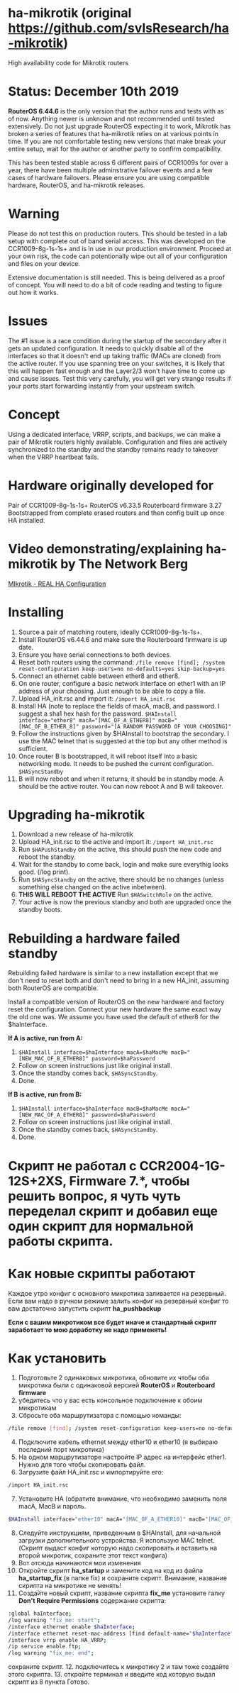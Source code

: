 # ha-mikrotik (original https://github.com/svlsResearch/ha-mikrotik)
High availability code for Mikrotik routers

# Status: December 10th 2019
**RouterOS 6.44.6** is the only version that the author runs and tests with as of now. Anything newer is unknown and not recommended until tested extensively. Do not just upgrade RouterOS expecting it to work, Mikrotik has broken a series of features that ha-mikrotik relies on at various points in time. If you are not comfortable testing new versions that make break your entire setup, wait for the author or another party to confirm compatibility.

This has been tested stable across 6 different pairs of CCR1009s for over a year, there have been multiple adminstrative failover events and a few cases of hardware failovers. Please ensure you are using compatible hardware, RouterOS, and ha-mikrotik releases.

# Warning
Please do not test this on production routers. This should be tested in a lab setup with complete out of band serial access.
This was developed on the CCR1009-8g-1s-1s+ and is in use in our production environment. Proceed at your own risk, the code can potentionally wipe out 
all of your configuration and files on your device.

Extensive documentation is still needed. This is being delivered as a proof of concept.
You will need to do a bit of code reading and testing to figure out how it works.

# Issues
The #1 issue is a race condition during the startup of the secondary after it gets an updated configuration. It needs to quickly disable all of the interfaces
so that it doesn't end up taking traffic (MACs are cloned) from the active router. If you use spanning tree on your switches, it is likely that this
will happen fast enough and the Layer2/3 won't have time to come up and cause issues. Test this very carefully, you will get very strange results if your ports
start forwarding instantly from your upstream switch.

# Concept
Using a dedicated interface, VRRP, scripts, and backups, we can make a pair of Mikrotik routers highly available.
Configuration and files are actively synchronized to the standby and the standby remains ready to takeover when the VRRP heartbeat fails.

# Hardware originally developed for
Pair of CCR1009-8g-1s-1s+
RouterOS v6.33.5
Routerboard firmware 3.27
Bootstrapped from complete erased routers and then config built up once HA installed.

# Video demonstrating/explaining ha-mikrotik by The Network Berg
[MIkrotik - REAL HA Configuration](https://www.youtube.com/watch?v=GEef9P8wwxs)

# Installing
1. Source a pair of matching routers, ideally CCR1009-8g-1s-1s+.
2. Install RouterOS v6.44.6 and make sure the Routerboard firmware is up date.
3. Ensure you have serial connections to both devices.
4. Reset both routers using the command:
`/file remove [find]; /system reset-configuration keep-users=no no-defaults=yes skip-backup=yes`
5. Connect an ethernet cable between ether8 and ether8.
6. On one router, configure a basic network interface on ether1 with an IP address of your choosing. Just enough to be able to copy a file.
7. Upload HA_init.rsc and import it:
`/import HA_init.rsc`
8. Install HA (note to replace the fields of macA, macB, and password. I suggest a sha1 hex hash for the password.
`$HAInstall interface="ether8" macA="[MAC_OF_A_ETHER8]" macB="[MAC_OF_B_ETHER_8]" password="[A RANDOM PASSWORD OF YOUR CHOOSING]"`
9. Follow the instructions given by $HAInstall to bootstrap the secondary. I use the MAC telnet that is suggested at the top but any other method is sufficient.
10. Once router B is bootstrapped, it will reboot itself into a basic networking mode. It needs to be pushed the current configuration.
`$HASyncStandby`
11. B will now reboot and when it returns, it should be in standby mode. A should be the active router. You can now reboot A and B will takeover.

# Upgrading ha-mikrotik
1. Download a new release of ha-mikrotik
2. Upload HA_init.rsc to the active and import it:
`/import HA_init.rsc`
3. Run `$HAPushStandby` on the active, this should push the new code and reboot the standby.
4. Wait for the standby to come back, login and make sure everythig looks good. (/log print).
5. Run `$HASyncStandby` on the active, there should be no changes (unless something else changed on the active inbetween).
6. **THIS WILL REBOOT THE ACTIVE** Run `$HASwitchRole` on the active.
7. Your active is now the previous standby and both are upgraded once the standby boots.

# Rebuilding a hardware failed standby
Rebuilding failed hardware is similar to a new installation except that we don't need to reset both and don't need to bring in a new HA_init, assuming both RouterOS are compatible.

Install a compatible version of RouterOS on the new hardware and factory reset the configuration. Connect your new hardware the same exact way the old one was. We assume you have used the default of ether8 for the $haInterface.

**If A is active, run from A:**
1. `$HAInstall interface=$haInterface macA=$haMacMe macB="[NEW_MAC_OF_B_ETHER8]" password=$haPassword`
2. Follow on screen instructions just like original install.
3. Once the standby comes back, `$HASyncStandby`.
4. Done.

**If B is active, run from B:**
1. `$HAInstall interface=$haInterface macB=$haMacMe macA="[NEW_MAC_OF_A_ETHER8]" password=$haPassword`
2. Follow on screen instructions just like original install.
3. Once the standby comes back, `$HASyncStandby`.
4. Done.

# Скрипт не работал с CCR2004-1G-12S+2XS, Firmware 7.*, чтобы решить вопрос, я чуть чуть переделал скрипт и добавил еще один скрипт для нормальной работы скрипта.
# Как новые скрипты работают 
  Каждое утро конфиг с основного микротика заливается на резервный. 
  Если вам надо в ручном режиме залить конфиг на резервный конфиг то вам достаточно запустить скрипт **ha_pushbackup**
  
  **Если с вашим микротиком все будет иначе и стандартный скрипт заработает то мою доработку не надо применять!**
  
# Как установить
  1. Подготовьте 2 одинаковых микротика, обновите их чтобы оба микротика были с одинаковой версией **RouterOS** и **Routerboard firmware**
  2. убедитесь что у вас есть консольное подключение к обоим микротикам
  3. Сбросьте оба маршрутизатора с помощью команды: 
  ```bash
  /file remove [find]; /system reset-configuration keep-users=no no-defaults=yes skip-backup=yes
  ```
  4. Подключите кабель ethernet между ether10 и ether10 (я выбираю последний порт микротика)
  5. На одном маршрутизаторе настройте IP адрес на интерфейс ether1. Нужно для того чтобы скопировать файл.
  6. Загрузите файл HA_init.rsc и импортируйте его:
  ```bash
  /import HA_init.rsc
  ```
  7. Установите HA (обратите внимание, что необходимо заменить поля macA, MacB и пароль.
  ```bash
  $HAInstall interface="ether10" macA="[MAC_OF_A_ETHER10]" macB="[MAC_OF_B_ETHER_10]" password="[ВАШ ПАРОЛЬ]"
  ```
  8. Следуйте инструкциям, приведенным в $HAInstall, для начальной загрузки дополнительного устройства. Я использую MAC telnet.
  (Скрипт выдаст конфиг которую надо скопировать и вставить на второй микротик, сохраните этот текст конфига)
  9. Вот отсюда начинаются мои изменения
  10. Откройте скрипт **ha_startup** и замените код на код из файла **ha_startup_fix** (в папке fix) и сохраните скрипт. Внимание, название скрипта на микротике не менять!
  11. Создайте новый скрипт, название скрипта **fix_me** установите галку **Don't Require Permissions**
  содержание скрипта:
  ```bash
  :global haInterface; 
  /log warning "fix_me: start";
  /interface ethernet enable $haInterface;
  /interface ethernet reset-mac-address [find default-name="$haInterface"];
  /interface vrrp enable HA_VRRP;
  /ip service enable ftp; 
  /log warning "fix_me: end";
  ```
  сохраните скрипт.
  12. подключитесь к микротику 2 и там тоже создайте этого скрипта.
  13. откройте терминал и введите код которую выдал скрипт из 8 пункта 
  Готово.
